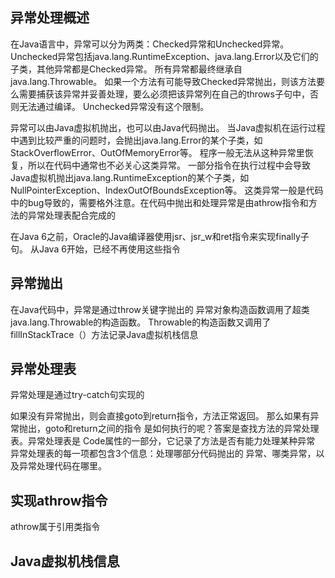 ## 异常处理概述
在Java语言中，异常可以分为两类：Checked异常和Unchecked异常。
Unchecked异常包括java.lang.RuntimeException、java.lang.Error以及它们的子类，其他异常都是Checked异常。
所有异常都最终继承自java.lang.Throwable。
如果一个方法有可能导致Checked异常抛出，则该方法要么需要捕获该异常并妥善处理，要么必须把该异常列在自己的throws子句中，否则无法通过编译。
Unchecked异常没有这个限制。

异常可以由Java虚拟机抛出，也可以由Java代码抛出。
当Java虚拟机在运行过程中遇到比较严重的问题时，会抛出java.lang.Error的某个子类，如StackOverflowError、OutOfMemoryError等。
程序一般无法从这种异常里恢复，所以在代码中通常也不必关心这类异常。
一部分指令在执行过程中会导致Java虚拟机抛出java.lang.RuntimeException的某个子类，如NullPointerException、IndexOutOfBoundsException等。
这类异常一般是代码中的bug导致的，需要格外注意。在代码中抛出和处理异常是由athrow指令和方法的异常处理表配合完成的

在Java 6之前，Oracle的Java编译器使用jsr、jsr_w和ret指令来实现finally子句。
从Java 6开始，已经不再使用这些指令

## 异常抛出
在Java代码中，异常是通过throw关键字抛出的
异常对象构造函数调用了超类java.lang.Throwable的构造函数。
Throwable的构造函数又调用了fillInStackTrace（）方法记录Java虚拟机栈信息

## 异常处理表
异常处理是通过try-catch句实现的

如果没有异常抛出，则会直接goto到return指令，方法正常返回。
那么如果有异常抛出，goto和return之间的指令
是如何执行的呢？答案是查找方法的异常处理表。异常处理表是
Code属性的一部分，它记录了方法是否有能力处理某种异常
异常处理表的每一项都包含3个信息：处理哪部分代码抛出的
异常、哪类异常，以及异常处理代码在哪里。

## 实现athrow指令
athrow属于引用类指令

## Java虚拟机栈信息
